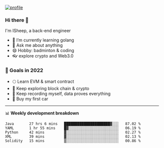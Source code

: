 [![profile](http://img.codelin.xyz/hello-im-isheep.svg)](https://www.calligrapher.ai/)

### Hi there 🐏

I'm ISheep, a back-end engineer

- 🔭 I’m currently learning golang
- 💬 Ask me about anything
- 😄 Hobby: badminton & coding
- 👓 explore crypto and Web3.0

### 🚀 Goals in 2022
+ 🌕 Learn EVM & smart contract
+ 🤔 Keep exploring block chain & crypto
+ 🐏 Keep recording myself, data proves everything
+ 🚗 Buy my first car

-------

📊 **Weekly development breakdown**
<!--START_SECTION:waka-->
```text
Java       27 hrs 6 mins   █████████████████████▓░░░   87.02 % 
YAML       1 hr 55 mins    █▓░░░░░░░░░░░░░░░░░░░░░░░   06.19 % 
Python     42 mins         ▓░░░░░░░░░░░░░░░░░░░░░░░░   02.27 % 
XML        39 mins         ▓░░░░░░░░░░░░░░░░░░░░░░░░   02.13 % 
Solidity   15 mins         ▒░░░░░░░░░░░░░░░░░░░░░░░░   00.86 % 
```
<!--END_SECTION:waka-->
